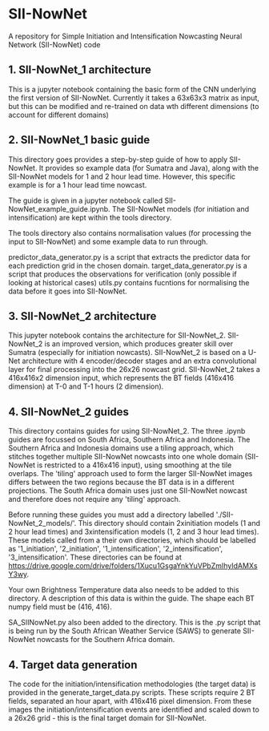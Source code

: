 # SII-NowNet
A repository for Simple Initiation and Intensification Nowcasting Neural Network (SII-NowNet) code

## 1. SII-NowNet_1 architecture

This is a jupyter notebook containing the basic form of the CNN underlying the first version of SII-NowNet. Currently it takes a 63x63x3 matrix as input, but this can be modified and re-trained on data wth different dimensions (to account for different domains) 

## 2. SII-NowNet_1 basic guide

This directory goes provides a step-by-step guide of how to apply SII-NowNet. It provides so example data (for Sumatra and Java), along with the SII-NowNet models for 1 and 2 hour lead time. However, this specific example is for a 1 hour lead time nowcast. 

The guide is given in a jupyter notebook called SII-NowNet_example_guide.ipynb. The SII-NowNet models (for initiation and intensification) are kept within the tools directory. 

The tools directory also contains normalisation values (for processing the input to SII-NowNet) and some example data to run through.

predictor_data_generator.py is a script that extracts the predictor data for each prediction grid in the chosen domain.
target_data_generator.py is a script that produces the observations for verification (only possible if looking at historical cases)
utils.py contains fucntions for normalising the data before it goes into SII-NowNet.

## 3. SII-NowNet_2 architecture

This jupyter notebook contains the architecture for SII-NowNet_2. SII-NowNet_2 is an improved version, which produces greater skill over Sumatra (especially for initiation nowcasts). SII-NowNet_2 is based on a U-Net architecture with 4 encoder/decoder stages and an extra convolutional layer for final processing into the 26x26 nowcast grid. SII-NowNet_2 takes a 416x416x2 dimension input, which represents the BT fields (416x416 dimension) at T-0 and T-1 hours (2 dimension). 

## 4. SII-NowNet_2 guides

This directory contains guides for using SII-NowNet_2. The three .ipynb guides are focussed on South Africa, Southern Africa and Indonesia. The Southern Africa and Indonesia domains use a tiling approach, which stitches together multiple SII-NowNet nowcasts into one whole domain (SII-NowNet is restricted to a 416x416 input), using smoothing at the tile overlaps. The 'tiling' approach used to form the larger SII-NowNet images differs between the two regions because the BT data is in a different projections. The South Africa domain uses just one SII-NowNet nowcast and therefore does not require any 'tiling' approach.

Before running these guides you must add a directory labelled './SII-NowNet_2_models/'. This directory should contain 2xinitiation models (1 and 2 hour lead times) and 3xintensification models (1, 2 and 3 hour lead times). These models called from a their own directories, which should be labelled as '1_initiation', '2_initiation', '1_intensification', '2_intensification', '3_intensification'. These directories can be found at https://drive.google.com/drive/folders/1Xucu1GsgaYnkYuVPbZmIhyIdAMXsY3wy. 

Your own Brightness Temperature data also needs to be added to this directory. A description of this data is within the guide. The shape each BT numpy field must be (416, 416).

SA_SIINowNet.py also been added to the directory. This is the .py script that is being run by the South African Weather Service (SAWS) to generate SII-NowNet nowcasts for the Southern Africa domain.

## 4. Target data generation
The code for the initiation/intensification methodologies (the target data) is provided in the generate_target_data.py scripts. These scripts require 2 BT fields, separated an hour apart, with 416x416 pixel dimension. From these images the initiation/intensification events are identified and scaled down to a 26x26 grid - this is the final target domain for SII-NowNet. 
